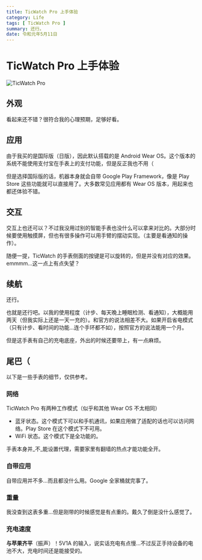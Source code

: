 ```yaml
---
title: TicWatch Pro 上手体验
category: Life
tags: [ TicWatch Pro ]
summary: 还行。
date: 令和元年5月11日
---
```


# TicWatch Pro 上手体验

![TicWatch Pro](https://storage.googleapis.com/blog_gyara/img/posts/179577a0857d515edc12.webp)

## 外观

看起来还不错？很符合我的心理预期，足够好看。

## 应用

由于我买的是国际版（日版），因此默认搭载的是 Android Wear OS。这个版本的系统不能使用支付宝在手表上的支付功能，但是反正我也不用（

但是选择国际版的话，机器本身就会自带 Google Play Framework，像是 Play Store 这些功能就可以直接用了。大多数常见应用都有 Wear OS 版本，用起来也都还体验不错。

## 交互

交互上也还可以？不过我没用过别的智能手表也没什么可以拿来对比的。大部分时候要使用触摸屏，但也有很多操作可以用手臂的摆动实现。（主要是看通知的操作）。

随便一提，TicWatch 的手表侧面的按键是可以旋转的，但是并没有对应的效果。emmmm...这一点上有点失望？

## 续航

还行。

也就是还行吧。以我的使用程度（计步、每天晚上睡眠检测、看通知），大概能用两天（但我实际上还是一天一充的）。和官方的说法相差不大。如果开启省电模式（只有计步、看时间的功能...连个手环都不如），按照官方的说法能用一个月。

但是这手表有自己的充电底座，外出的时候还要带上，有一点麻烦。

## 尾巴（

以下是一些手表的细节，仅供参考。

### 网络

TicWatch Pro 有两种工作模式（似乎和其他 Wear OS 不太相同）

- 蓝牙状态。这个模式下可以和手机通讯，如果应用做了适配的话也可以访问网络。Play Store 在这个模式下不可用。
- WiFi 状态。这个模式下是全功能的。

手表本身并_不_能设置代理，需要家里有翻墙的热点才能功能全开。

### 自带应用

自带应用并不多...而且都没什么用。Google 全家桶就完事了。

### 重量

我没查到这表多重...但是刚带的时候感觉是有点重的。戴久了倒是没什么感觉了。

### 充电速度

**与苹果齐平**（振声）！5V1A 的输入，说实话充电有点慢...不过反正手持设备的电池不大，充电时间还是能接受的。
